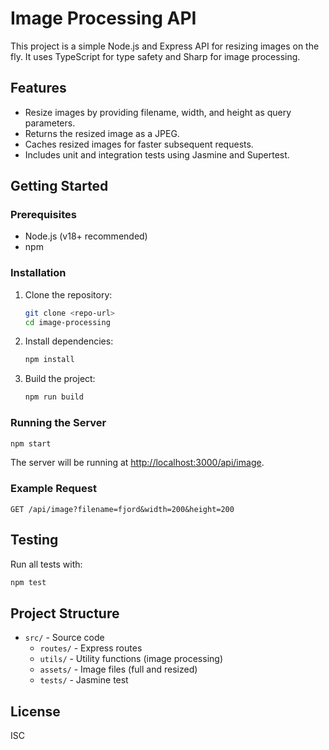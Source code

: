 # Image Processing API

This project is a simple Node.js and Express API for resizing images on the fly. It uses TypeScript for type safety and Sharp for image processing.

## Features

- Resize images by providing filename, width, and height as query parameters.
- Returns the resized image as a JPEG.
- Caches resized images for faster subsequent requests.
- Includes unit and integration tests using Jasmine and Supertest.

## Getting Started

### Prerequisites

- Node.js (v18+ recommended)
- npm

### Installation

1. Clone the repository:
   ```sh
   git clone <repo-url>
   cd image-processing
   ```
2. Install dependencies:
   ```sh
   npm install
   ```
3. Build the project:
   ```sh
   npm run build
   ```

### Running the Server

```sh
npm start
```

The server will be running at [http://localhost:3000/api/image](http://localhost:3000/api/image).

### Example Request

```
GET /api/image?filename=fjord&width=200&height=200
```

## Testing

Run all tests with:

```sh
npm test
```

## Project Structure

- `src/` - Source code
  - `routes/` - Express routes
  - `utils/` - Utility functions (image processing)
  - `assets/` - Image files (full and resized)
  - `tests/` - Jasmine test

## License

ISC
